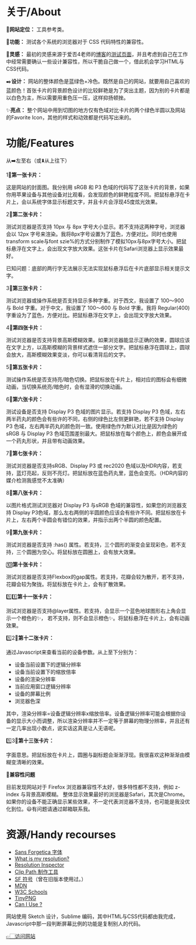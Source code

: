 # 关于/About

📌**网站定位：** 工具参考类。

🔧**功能：** 测试各个系统的浏览器对于 CSS 代码特性的兼容性。

🔮**灵感：** 最初的灵感来源于爱否4老师的[博客](https://frankseptillion.com)的[测试页面](https://frankseptillion.com/test/)，并且考虑到自己在工作中经常需要确认一些设计兼容性，所以干脆自己做一个，借此机会学习HTML与CSS代码。

✒️**设计：** 网站的整体颜色是蓝绿色+冷色。既然是自己的网站，就要用自己喜欢的蓝颜色！首张卡片的背景颜色设计的比较鲜艳是为了突出主题，因为别的卡片都是以白色为主，所以需要用重色压一压，这样抑扬顿挫。

✨**亮点：** 整个网站中用到切图的地方仅有色域对比卡片的两个绿色半圆以及网站的Favorite Icon，其他的样式和动效都是代码写出来的。

# 功能/Features

从➡️左至右（或⬇️从上往下）

1⃣️**第一张卡片：**

这是网站的封面图。我分别用 sRGB 和 P3 色域的代码写了这张卡片的背景，如果你用苹果设备与其他设备对比观看，会发现颜色的鲜艳程度不同。把鼠标悬浮在卡片上，会以系统字体显示标题文字，并且卡片会浮现45度炫光效果。

2⃣️**第二张卡片：**

测试浏览器是否支持 10px 与 8px 字号大小显示。若不支持这两种字号，浏览器会以 12px 字号来渲染。我将8px字号设置为了蓝色，方便对比。同时也使用transform scale与font szie%的方式分别制作了模拟10px与8px字号大小。把鼠标悬浮在文字上，会出现文字放大效果。这张卡片在Safari浏览器上显示效果最好。

已知问题：底部的两行字无法展示无法实现鼠标悬浮后在卡片底部显示相关提示文字。

3⃣️**第三张卡片：**

测试浏览器或操作系统是否支持显示多种字重。对于西文，我设置了 100～900 与 Bold 字重。对于中文，我设置了 100～600 与 Bold 字重。我将 Regular(400) 字重设为了蓝色，方便对比。把鼠标悬浮在文字上，会出现文字放大效果。

4⃣️**第四张卡片：**

测试浏览器是否支持背景高斯模糊效果。如果浏览器能显示正确的效果，圆球应该在文字上方，以高斯模糊的背景样式遮住一部分文字。把鼠标悬浮在圆球上，圆球会放大，高斯模糊效果变淡，你可以看清背后的文字。

5⃣️**第五张卡片：**

测试操作系统是否支持亮/暗色切换。把鼠标放在卡片上，相对应的图标会有细微动画，当切换系统亮/暗色时，会有湿滑的切换动画。

6⃣️**第六张卡片：**

测试设备是否支持 Display P3 色域的图片显示。若支持 Display P3 色域，左右两半药丸的颜色会有些许的不同，右侧的绿色比左侧更鲜艳，若不支持 Display P3 色域，左右两半药丸的颜色则一致。使用绿色作为默认对比是因为绿色的 sRGB 与 Display P3 色域范围差别最大。把鼠标放在每个颜色上，颜色会展开成一个药丸形状，并且带有动画效果。

7⃣️**第七张卡片：**

测试浏览器是否支持sRGB、Display P3 或 rec2020 色域以及HDR内容，若支持，蓝灯亮起，反则不亮灯。把鼠标放在蓝色药丸里，蓝色会变亮。（HDR内容的媒介检测我感觉不太准确）

8⃣️**第八张卡片：**

以图片格式测试浏览器对 Display P3 与sRGB 色域的兼容性，如果您的浏览器支持 Display P3色域，那么左右两侧的半圆颜色应该会有些许不同。把鼠标放在卡片上，左右两个半圆会有错位的效果，并指示出两个半圆的颜色配置。

9⃣️**第九张卡片：**

测试浏览器是否支持 :has() 属性。若支持，三个圆形的渐变会呈现彩色，若不支持，三个圆圈为空心。将鼠标放在圆圈上，会有放大效果。

🔟**第十张卡片：**

测试浏览器是否支持Flexbox的gap属性。若支持，花瓣会较为散开，若不支持，花瓣会较为聚拢。将鼠标放在卡片上，会有扩散效果。

1️⃣1️⃣**第十一张卡片：**

测试浏览器是否支持@layer属性。若支持，会显示一个蓝色地球图形右上角会显示一个橙色的✨，   若不支持，则不会显示橙色✨。将鼠标悬浮在卡片上，会有动画效果。

1️⃣2⃣️**第十二张卡片：**

通过Javascript来查看当前的设备参数。从上至下分别为：
- 设备当前设置下的逻辑分辨率
- 设备当前设置下的缩放倍率
- 设备的渲染分辨率
- 当前应用窗口逻辑分辨率
- 设备的屏幕比例
- 浏览器色深

其中，渲染分辨率=设备逻辑分辨率x缩放倍率。设备逻辑分辨率可能会根据你设备的显示大小而调整，所以渲染分辨率并不一定等于屏幕的物理分辨率，并且还有一定几率出现小数点，说实话这真是让人无语呢。

1️⃣3⃣️**第十三张卡片：**

字面意思。把鼠标放在卡片上，圆圈与副标题会渐渐浮现。我很喜欢这种渐渐由模糊变清晰的效果。

🧩**兼容性问题**

目前发现网站对于 Firefox 浏览器兼容性不太好，很多特性都不支持，例如 z-index 与背景高斯模糊。
整体显示效果最好的浏览器是Safari，其次是Chrome。如果你的设备不能正确显示某些效果，不一定代表浏览器不支持，也可能是我没优化到位。😃有问题请通过邮箱联系我。

# 资源/Handy recourses
- [Sans Forgetica 字体](https://sansforgetica.rmit.edu.au/)
- [What is my resolution?](https://whatismyresolution.com/)
- [Resolution Inspector](http://dev.jeffersonscher.com/resolution.html)
- [Clip Path 制作工具](https://bennettfeely.com/clippy/)
- [SF 符号](https://developer.apple.com/sf-symbols/)（曾在旧版本使用过。）
- [MDN](https://developer.mozilla.org/zh-CN/)
- [W3C Schools](https://www.w3schools.com/)
- [TinyPNG](https://tinypng.com/)
- [Can I Use ?](https://caniuse.com/)

网站使用 Sketch 设计，Sublime 编码，其中HTML与CSS代码都由我完成，Javascript中那一段判断屏幕比例的功能是复制别人的代码。

[👉🏻访问网站](https://alpha.caipod.site)
